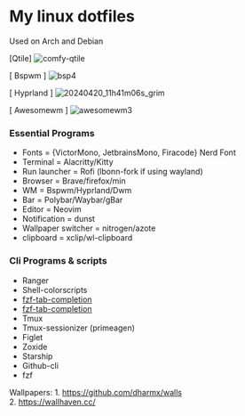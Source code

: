 # My linux dotfiles
Used on Arch and Debian<br>

[Qtile]
![comfy-qtile](https://github.com/autonomuscoder/dotfiles/assets/112854891/88605823-87fb-457a-8167-c44d46c1658b)


[ Bspwm ]
![bsp4](https://github.com/autonomuscoder/dotfiles/assets/112854891/dba9cfdc-177d-4b19-b02f-23a42fdf8ef1)


[ Hyprland ]
![20240420_11h41m06s_grim](https://github.com/autonomuscoder/dotfiles/assets/112854891/3e88c25a-f7b1-4d59-9c83-41a239adeebf)

[ Awesomewm ]
![awesomewm3](https://github.com/autonomuscoder/dotfiles/assets/112854891/65b9e967-c457-4c1e-805d-e7a6ef1a1ed1)




### Essential Programs
<ul>
<li>Fonts = {VictorMono, JetbrainsMono, Firacode} Nerd Font</li>
<li>Terminal = Alacritty/Kitty</li>
<li>Run launcher = Rofi (lbonn-fork if using wayland)</li>
<li>Browser = Brave/firefox/min</li>
<li>WM = Bspwm/Hyprland/Dwm</li>
<li>Bar = Polybar/Waybar/gBar</li>
<li>Editor = Neovim</li>
<li>Notification = dunst</li>
<li>Wallpaper switcher = nitrogen/azote</li>
<li>clipboard = xclip/wl-clipboard</li>
</ul>

### Cli Programs & scripts
<ul>
<li>Ranger</li>
<li>Shell-colorscripts</li>
<li><a href="https://github.com/lincheney/fzf-tab-completion">fzf-tab-completion</a></li>
<li><a href="https://github.com/dvorka/hstr">fzf-tab-completion</a></li>
<li>Tmux</li>
<li>Tmux-sessionizer (primeagen)</li>
<li>Figlet</li>
<li>Zoxide</li>
<li>Starship</li>
<li>Github-cli</li>
<li>fzf</li>

</ul>

Wallpapers: 1. https://github.com/dharmx/walls<br>
            2. https://wallhaven.cc/

